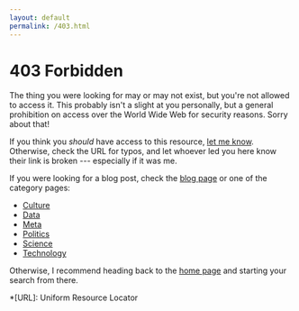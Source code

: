 ```yaml
---
layout: default
permalink: /403.html
---
```


# 403 Forbidden

The thing you were looking for may or may not exist,
but you're not allowed to access it.
This probably isn't a slight at you personally, but a general prohibition on
access over the World Wide Web for security reasons.
Sorry about that!

If you think you *should* have access to this resource, [let me know](/contact).
Otherwise, check the URL for typos,
and let whoever led you here know their link is broken ---
especially if it was me.

If you were looking for a blog post, check the [blog page](/blog) or one of the
category pages:
* [Culture](/blog/culture)
* [Data](/blog/data)
* [Meta](/blog/meta)
* [Politics](/blog/politics)
* [Science](/blog/science)
* [Technology](/blog/tech)

Otherwise, I recommend heading back to the [home page](/) and starting your
search from there.

*[URL]: Uniform Resource Locator
